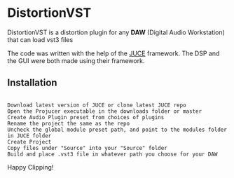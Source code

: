 # DistortionVST

DistortionVST is a distortion plugin for any **DAW** (Digital Audio Workstation) that can load vst3 files

The code was written with the help of the [JUCE][juce] framework. The DSP and the GUI were both made using their framework. 

## Installation 
```

Download latest version of JUCE or clone latest JUCE repo
Open the Projucer executable in the downloads folder or master 
Create Audio Plugin preset from choices of plugins
Rename the project the same as the repo 
Uncheck the global module preset path, and point to the modules folder in JUCE folder
Create Project 
Copy files under "Source" into your "Source" folder 
Build and place .vst3 file in whatever path you choose for your DAW

```

Happy Clipping! 

[juce]: https://juce.com/
